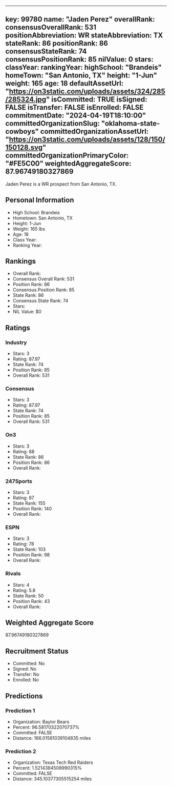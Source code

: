 ---
  key: 99780
  name: "Jaden Perez"
  overallRank: 
  consensusOverallRank: 531
  positionAbbreviation: WR
  stateAbbreviation: TX
  stateRank: 86
  positionRank: 86
  consensusStateRank: 74
  consensusPositionRank: 85
  nilValue: 0
  stars: 
  classYear: 
  rankingYear: 
  highSchool: "Brandeis"
  homeTown: "San Antonio, TX"
  height: "1-Jun"
  weight: 165
  age: 18
  defaultAssetUrl: "https://on3static.com/uploads/assets/324/285/285324.jpg"
  isCommitted: TRUE
  isSigned: FALSE
  isTransfer: FALSE
  isEnrolled: FALSE
  commitmentDate: "2024-04-19T18:10:00"
  committedOrganizationSlug: "oklahoma-state-cowboys"
  committedOrganizationAssetUrl: "https://on3static.com/uploads/assets/128/150/150128.svg"
  committedOrganizationPrimaryColor: "#FE5C00"
  weightedAggregateScore: 87.96749180327869
  ---
  
  Jaden Perez is a WR prospect from San Antonio, TX.
  
  ## Personal Information
  - High School: Brandeis
  - Hometown: San Antonio, TX
  - Height: 1-Jun
  - Weight: 165 lbs
  - Age: 18
  - Class Year: 
  - Ranking Year: 
  
  ## Rankings
  - Overall Rank: 
  - Consensus Overall Rank: 531
  - Position Rank: 86
  - Consensus Position Rank: 85
  - State Rank: 86
  - Consensus State Rank: 74
  - Stars: 
  - NIL Value: $0
  
  ## Ratings
  
  ### Industry
  - Stars: 3
  - Rating: 87.97
  - State Rank: 74
  - Position Rank: 85
  - Overall Rank: 531
  
  ### Consensus
  - Stars: 3
  - Rating: 87.97
  - State Rank: 74
  - Position Rank: 85
  - Overall Rank: 531
  
  ### On3
  - Stars: 3
  - Rating: 88
  - State Rank: 86
  - Position Rank: 86
  - Overall Rank: 
  
  ### 247Sports
  - Stars: 3
  - Rating: 87
  - State Rank: 155
  - Position Rank: 140
  - Overall Rank: 
  
  ### ESPN
  - Stars: 3
  - Rating: 78
  - State Rank: 103
  - Position Rank: 98
  - Overall Rank: 
  
  ### Rivals
  - Stars: 4
  - Rating: 5.8
  - State Rank: 50
  - Position Rank: 43
  - Overall Rank: 
  
  ## Weighted Aggregate Score
  87.96749180327869
  
  ## Recruitment Status
  - Committed: No
  - Signed: No
  - Transfer: No
  - Enrolled: No
  
  
  
  ## Predictions
  
  ### Prediction 1
  - Organization: Baylor Bears
  - Percent: 96.58170322070737%
  - Committed: FALSE
  - Distance: 166.01581039104835 miles
  
  ### Prediction 2
  - Organization: Texas Tech Red Raiders
  - Percent: 1.5214384508990315%
  - Committed: FALSE
  - Distance: 345.10377305515254 miles
  